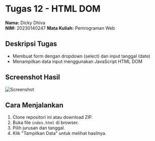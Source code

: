 # Tugas 12 - HTML DOM

**Nama:** Dicky Dhiva   
**NIM:** 20230140247
**Mata Kuliah:** Pemrograman Web

## Deskripsi Tugas
- Membuat form dengan dropdown (select) dan input tanggal (date)
- Menampilkan data input menggunakan JavaScript HTML DOM

## Screenshot Hasil
![Screenshot](screenshot.png)

## Cara Menjalankan
1. Clone repositori ini atau download ZIP.
2. Buka file `index.html` di browser.
3. Pilih jurusan dan tanggal.
4. Klik "Tampilkan Data" untuk melihat hasilnya.
